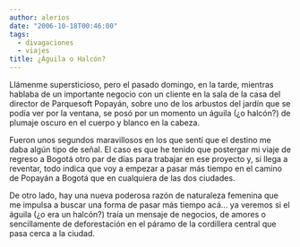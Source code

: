 ```yaml
---
author: alerios
date: "2006-10-18T00:46:00"
tags:
  - divagaciones
  - viajes
title: ¿Águila o Halcón?
---
```


Llámenme supersticioso, pero el pasado domingo, en la tarde, mientras hablaba
de un importante negocio con un cliente en la sala de la casa del director de
Parquesoft Popayán, sobre uno de los arbustos del jardín que se podía ver por
la ventana, se posó por un momento un águila (¿o halcón?) de plumaje oscuro en
el cuerpo y blanco en la cabeza.

Fueron unos segundos maravillosos en los que sentí que el destino me daba
algún tipo de señal. El caso es que he tenido que postergar mi viaje de
regreso a Bogotá otro par de días para trabajar en ese proyecto y, si llega a
reventar, todo indica que voy a empezar a pasar más tiempo en el camino de
Popayán a Bogotá que en cualquiera de las dos ciudades.

De otro lado, hay una nueva poderosa razón de naturaleza femenina que me
impulsa a buscar una forma de pasar más tiempo acá... ya veremos si el águila
(¿o era un halcón?) traía un mensaje de negocios, de amores o sencillamente de
deforestación en el páramo de la cordillera central que pasa cerca a la
ciudad.
